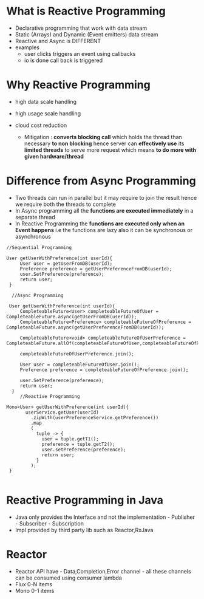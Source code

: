 # What is Reactive Programming

  - Declarative programming that work with data stream
  - Static (Arrays) and Dynamic (Event emitters) data stream
  - Reactive and Async is DIFFERENT
  - examples 
      - user clicks triggers an event using callbacks
      - io is done call back is triggered

# Why Reactive Programming

  - high data scale handling
  - high usage scale handling
  - cloud cost reduction

      - Mitigation : **converts blocking call** which holds the thread than necessary **to non blocking** hence server can **effectively use** its **limited threads** to serve more request
                     which means **to do more with given hardware/thread**

# Difference from Async Programming

  - Two threads can run in parallel but it may require to join the result hence we require both the threads to complete
  - In Async programming all the **functions are executed immediately** in a separate thread
  - In Reactive Programming the **functions are executed only when an Event happens** i.e the functions are lazy also it can be synchronous or asynchronous

 
 ```
 //Sequential Programming
 
 User getUserWithPreference(int userId){
      User user = getUserFromDB(userId);
      Preference preference = getUserPreferenceFromDB(userId);
      user.SetPreference(preference);
      return user;
  }
  
   //Async Programming
   
  User getUserWithPreference(int userId){
      CompleteableFuture<User> completeableFutureOfUser = CompleteableFuture.async(getUserFromDB(userId));
      CompleteableFuture<Preference> completeableFutureOfPreference = CompleteableFuture.async(getUserPreferenceFromDB(userId));
      
      CompleteableFuture<void> completeableFutureOfUserPreference = CompleteableFuture.allOf(completeableFutureOfUser,completeableFutureOfPreference);
      
      completeableFutureOfUserPreference.join();
      
      User user = completeableFutureOfUser.join();
      Preference preference = completeableFutureOfPreference.join();
      
      user.SetPreference(preference);
      return user;
   }   
      //Reactive Programming
      
 Mono<User> getUserWithPreference(int userId){
        userService.getUser(userId)
          .zipWith(userPreferenceService.getPreference())
          .map
          (
            tuple -> {
              user = tuple.getT1();
              preference = tuple.getT2();
              user.setPreference(preference);
              return user;
            }
          );
  }
  
 ```

# Reactive Programming in Java

  - Java only provides the Interface and not the implementation
        - Publisher
        - Subscriber
        - Subscription
  - Impl provided by third party lib such as Reactor,RxJava

# Reactor

  - Reactor API have - Data,Completion,Error channel - all these channels can be consumed using consumer lambda
  - Flux 0-N items
  - Mono 0-1 items
